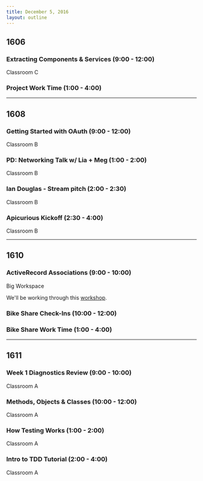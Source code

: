 ```yaml
---
title: December 5, 2016
layout: outline
---
```



## 1606

### Extracting Components & Services (9:00 - 12:00)

Classroom C

### Project Work Time (1:00 - 4:00)

***

## 1608

### Getting Started with OAuth (9:00 - 12:00)

Classroom B

### PD: Networking Talk w/ Lia + Meg (1:00 - 2:00)

Classroom B

### Ian Douglas - Stream pitch (2:00 - 2:30)

Classroom B

### Apicurious Kickoff (2:30 - 4:00)

Classroom B

***

## 1610

### ActiveRecord Associations (9:00 - 10:00)

Big Workspace

We'll be working through this [workshop](https://gist.github.com/case-eee/bae07f692f627baf697245a6932485fc).

### Bike Share Check-Ins (10:00 - 12:00)

### Bike Share Work Time (1:00 - 4:00)

***

## 1611

### Week 1 Diagnostics Review (9:00 - 10:00)

Classroom A

### Methods, Objects & Classes (10:00 - 12:00)

Classroom A

### How Testing Works (1:00 - 2:00)

Classroom A

### Intro to TDD Tutorial (2:00 - 4:00)

Classroom A

